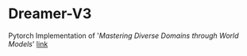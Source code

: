 # Dreamer-V3

Pytorch Implementation of '*Mastering Diverse Domains through World Models*' [link](https://danijar.com/project/dreamerv3/)
